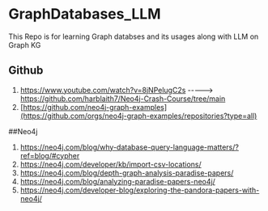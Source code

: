 # GraphDatabases_LLM
This Repo is for learning Graph databses and its usages along with LLM on Graph KG

## Github
1. https://www.youtube.com/watch?v=8jNPelugC2s        ----->   https://github.com/harblaith7/Neo4j-Crash-Course/tree/main 
2. [https://github.com/neo4j-graph-examples](https://github.com/orgs/neo4j-graph-examples/repositories?type=all)

##Neo4j
1. https://neo4j.com/blog/why-database-query-language-matters/?ref=blog/#cypher
2. https://neo4j.com/developer/kb/import-csv-locations/
3. https://neo4j.com/blog/depth-graph-analysis-paradise-papers/
4. https://neo4j.com/blog/analyzing-paradise-papers-neo4j/
5. https://neo4j.com/developer-blog/exploring-the-pandora-papers-with-neo4j/
